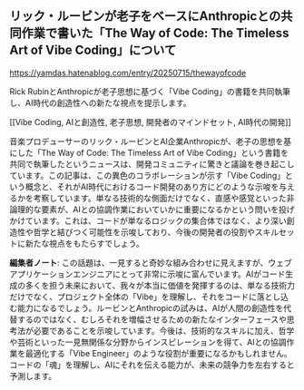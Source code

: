## リック・ルービンが老子をベースにAnthropicとの共同作業で書いた「The Way of Code: The Timeless Art of Vibe Coding」について

https://yamdas.hatenablog.com/entry/20250715/thewayofcode

Rick RubinとAnthropicが老子思想に基づく「Vibe Coding」の書籍を共同執筆し、AI時代の創造性への新たな視点を提示します。

[[Vibe Coding, AIと創造性, 老子思想, 開発者のマインドセット, AI時代の開発]]

音楽プロデューサーのリック・ルービンとAI企業Anthropicが、老子の思想を基にした「The Way of Code: The Timeless Art of Vibe Coding」という書籍を共同で執筆したというニュースは、開発コミュニティに驚きと議論を巻き起こしています。この記事は、この異色のコラボレーションが示す「Vibe Coding」という概念と、それがAI時代におけるコード開発のあり方にどのような示唆を与えるかを考察しています。単なる技術的な側面だけでなく、直感や感覚といった非論理的な要素が、AIとの協調作業においていかに重要になるかという問いを投げかけています。これは、コードが単なるロジックの集合体ではなく、より深い創造性や哲学と結びつく可能性を示唆しており、今後の開発者の役割やスキルセットに新たな視点をもたらすでしょう。

**編集者ノート**: この話題は、一見すると奇妙な組み合わせに見えますが、ウェブアプリケーションエンジニアにとって非常に示唆に富んでいます。AIがコード生成の多くを担う未来において、我々が本当に価値を発揮するのは、単なる技術力だけでなく、プロジェクト全体の「Vibe」を理解し、それをコードに落とし込む能力になるでしょう。ルービンとAnthropicの試みは、AIが人間の創造性を代替するのではなく、むしろそれを増幅させるための新たなインターフェースや思考法が必要であることを示唆しています。今後は、技術的なスキルに加え、哲学や芸術といった一見無関係な分野からインスピレーションを得て、AIとの協調作業を最適化する「Vibe Engineer」のような役割が重要になるかもしれません。コードの「魂」を理解し、AIにそれを伝える能力が、未来の競争力を左右すると予測します。